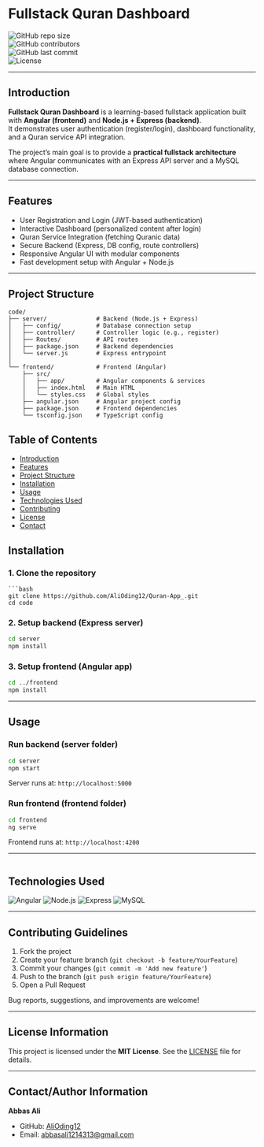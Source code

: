 # Fullstack Quran Dashboard  

![GitHub repo size](https://img.shields.io/github/repo-size/your-username/your-repo-name?color=blue)  
![GitHub contributors](https://img.shields.io/github/contributors/your-username/your-repo-name?color=green)  
![GitHub last commit](https://img.shields.io/github/last-commit/your-username/your-repo-name?color=yellow)  
![License](https://img.shields.io/badge/license-MIT-red.svg)  

---

## Introduction  

**Fullstack Quran Dashboard** is a learning-based fullstack application built with **Angular (frontend)** and **Node.js + Express (backend)**.  
It demonstrates user authentication (register/login), dashboard functionality, and a Quran service API integration.  

The project’s main goal is to provide a **practical fullstack architecture** where Angular communicates with an Express API server and a MySQL database connection.  

---

## Features  

- User Registration and Login (JWT-based authentication)  
- Interactive Dashboard (personalized content after login)  
- Quran Service Integration (fetching Quranic data)  
- Secure Backend (Express, DB config, route controllers)  
- Responsive Angular UI with modular components  
- Fast development setup with Angular + Node.js  

---

## Project Structure  

```plaintext
code/
├── server/              # Backend (Node.js + Express)
│   ├── config/          # Database connection setup
│   ├── controller/      # Controller logic (e.g., register)
│   ├── Routes/          # API routes
│   ├── package.json     # Backend dependencies
│   └── server.js        # Express entrypoint
│
└── frontend/            # Frontend (Angular)
    ├── src/
    │   ├── app/         # Angular components & services
    │   ├── index.html   # Main HTML
    │   └── styles.css   # Global styles
    ├── angular.json     # Angular project config
    ├── package.json     # Frontend dependencies
    └── tsconfig.json    # TypeScript config
````



## Table of Contents

* [Introduction](#-introduction)
* [Features](#-features)
* [Project Structure](#-project-structure)
* [Installation](#-installation)
* [Usage](#-usage)
* [Technologies Used](#-technologies-used)
* [Contributing](#-contributing-guidelines)
* [License](#-license-information)
* [Contact](#-contactauthor-information)


## Installation

### 1. Clone the repository

```
```bash
git clone https://github.com/AliOding12/Quran-App_.git
cd code
```

### 2. Setup backend (Express server)

```bash
cd server
npm install
```

### 3. Setup frontend (Angular app)

```bash
cd ../frontend
npm install
```

---

## Usage

### Run backend (server folder)

```bash
cd server
npm start
```

Server runs at: `http://localhost:5000`

### Run frontend (frontend folder)

```bash
cd frontend
ng serve
```

Frontend runs at: `http://localhost:4200`

---
```

```
## Technologies Used
![Angular](https://img.shields.io/badge/Angular-DD0031?style=for-the-badge\&logo=angular\&logoColor=white)
![Node.js](https://img.shields.io/badge/Node.js-339933?style=for-the-badge\&logo=node.js\&logoColor=white)
![Express](https://img.shields.io/badge/Express-000000?style=for-the-badge\&logo=express\&logoColor=white)
![MySQL](https://img.shields.io/badge/MySQL-4479A1?style=for-the-badge\&logo=mysql\&logoColor=white)

---

## Contributing Guidelines

1. Fork the project
2. Create your feature branch (`git checkout -b feature/YourFeature`)
3. Commit your changes (`git commit -m 'Add new feature'`)
4. Push to the branch (`git push origin feature/YourFeature`)
5. Open a Pull Request

Bug reports, suggestions, and improvements are welcome!

---

## License Information

This project is licensed under the **MIT License**.
See the [LICENSE](LICENSE) file for details.

---

## Contact/Author Information

**Abbas Ali**

* GitHub: [AliOding12](https://github.com/AliOding12)
* Email: [abbasali1214313@gmail.com](mailto:abbasali1214313@gmail.com)


